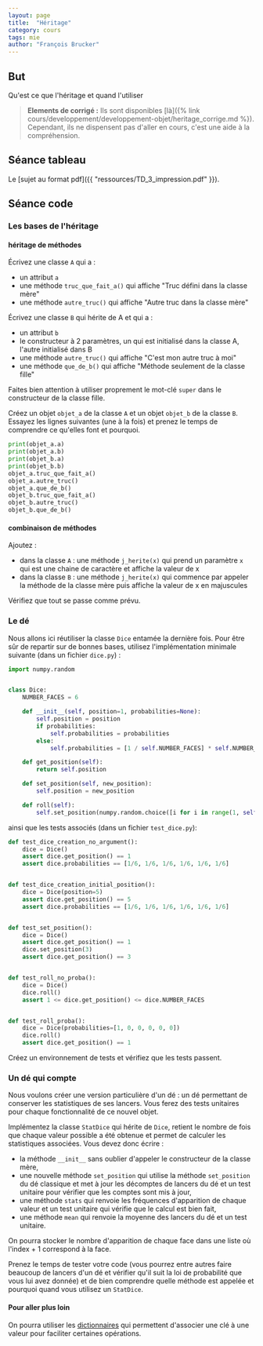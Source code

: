 ```yaml
---
layout: page
title:  "Héritage"
category: cours
tags: mie
author: "François Brucker"
---
```


## But

Qu'est ce que l'héritage et quand l'utiliser

> **Elements de corrigé :** Ils sont disponibles [là]({% link cours/developpement/developpement-objet/heritage_corrige.md %}). Cependant, ils ne dispensent pas d'aller en cours, c'est une aide à la compréhension.


## Séance tableau

Le [sujet au format pdf]({{ "ressources/TD_3_impression.pdf" }}).

## Séance code

### Les bases de l'héritage

#### héritage de méthodes

Écrivez une classe `A` qui a :

 - un attribut `a`
 - une méthode `truc_que_fait_a()` qui affiche "Truc défini dans la classe mère"
 - une méthode `autre_truc()` qui affiche "Autre truc dans la classe mère"

Écrivez une classe `B` qui hérite de A et qui a :

 - un attribut `b`
 - le constructeur à 2 paramètres, un qui est initialisé dans la classe A, l'autre initialisé dans B
 - une méthode `autre_truc()` qui affiche "C'est mon autre truc à moi"
 - une méthode `que_de_b()` qui affiche "Méthode seulement de la classe fille"

Faites bien attention à utiliser proprement le mot-clé `super` dans le constructeur de la classe fille.

Créez un objet `objet_a` de la classe `A` et un objet `objet_b` de la classe `B`. Essayez les lignes suivantes (une à la
fois) et prenez le temps de comprendre ce qu'elles font et pourquoi.

~~~ python
print(objet_a.a)
print(objet_a.b)
print(objet_b.a)
print(objet_b.b)
objet_a.truc_que_fait_a()
objet_a.autre_truc()
objet_a.que_de_b()
objet_b.truc_que_fait_a()
objet_b.autre_truc()
objet_b.que_de_b()
~~~


#### combinaison de méthodes

Ajoutez :

  - dans la  classe `A` : une méthode `j_herite(x)` qui prend un paramètre `x` qui est une chaine de caractère et affiche la valeur de x
  - dans la  classe `B` : une méthode `j_herite(x)` qui commence par appeler la méthode de la classe mère puis affiche la valeur de x en majuscules

Vérifiez que tout se passe comme prévu.

### Le dé

Nous allons ici réutiliser la classe `Dice` entamée la dernière fois. Pour être sûr de repartir sur de bonnes bases, utilisez l'implémentation minimale suivante (dans un fichier `dice.py`) :


~~~ python
import numpy.random


class Dice:
    NUMBER_FACES = 6

    def __init__(self, position=1, probabilities=None):
        self.position = position
        if probabilities:
            self.probabilities = probabilities
        else:
            self.probabilities = [1 / self.NUMBER_FACES] * self.NUMBER_FACES

    def get_position(self):
        return self.position

    def set_position(self, new_position):
        self.position = new_position

    def roll(self):
        self.set_position(numpy.random.choice([i for i in range(1, self.NUMBER_FACES + 1)], p=self.probabilities))
~~~


ainsi que les tests associés (dans un fichier `test_dice.py`):


~~~ python
def test_dice_creation_no_argument():
    dice = Dice()
    assert dice.get_position() == 1
    assert dice.probabilities == [1/6, 1/6, 1/6, 1/6, 1/6, 1/6]


def test_dice_creation_initial_position():
    dice = Dice(position=5)
    assert dice.get_position() == 5
    assert dice.probabilities == [1/6, 1/6, 1/6, 1/6, 1/6, 1/6]


def test_set_position():
    dice = Dice()
    assert dice.get_position() == 1
    dice.set_position(3)
    assert dice.get_position() == 3


def test_roll_no_proba():
    dice = Dice()
    dice.roll()
    assert 1 <= dice.get_position() <= dice.NUMBER_FACES


def test_roll_proba():
    dice = Dice(probabilities=[1, 0, 0, 0, 0, 0])
    dice.roll()
    assert dice.get_position() == 1
~~~


Créez un environnement de tests et vérifiez que les tests passent.

### Un dé qui compte


Nous voulons créer une version particulière d'un dé : un dé permettant de conserver les statistiques de ses lancers. Vous ferez des tests unitaires pour chaque fonctionnalité de ce nouvel objet.

Implémentez la classe `StatDice` qui hérite de `Dice`, retient le nombre de fois que chaque valeur possible a été obtenue et permet de calculer les statistiques associées. Vous devez donc écrire :

 - la méthode `__init__` sans oublier d'appeler le constructeur de la classe mère,
 - une nouvelle méthode `set_position` qui utilise la méthode `set_position` du dé classique et met à jour les décomptes de lancers du dé et un test unitaire pour vérifier que les comptes sont mis à jour,
 - une méthode `stats` qui renvoie les fréquences d'apparition de chaque valeur et un test unitaire qui vérifie que le calcul est bien fait,
 - une méthode `mean` qui renvoie la moyenne des lancers du dé et un test unitaire.

On pourra stocker le nombre d'apparition de chaque face dans une liste où l'index + 1 correspond à la face.

Prenez le temps de tester votre code (vous pourrez entre autres faire beaucoup de lancers d'un dé et vérifier qu'il suit la loi de probabilité que vous lui avez donnée) et de bien comprendre quelle méthode est appelée et pourquoi quand vous utilisez un `StatDice`.


#### Pour aller plus loin 

On pourra utiliser les [dictionnaires](https://docs.python.org/3.8/tutorial/datastructures.html#dictionaries) qui permettent d'associer une clé à une valeur pour faciliter certaines opérations.
